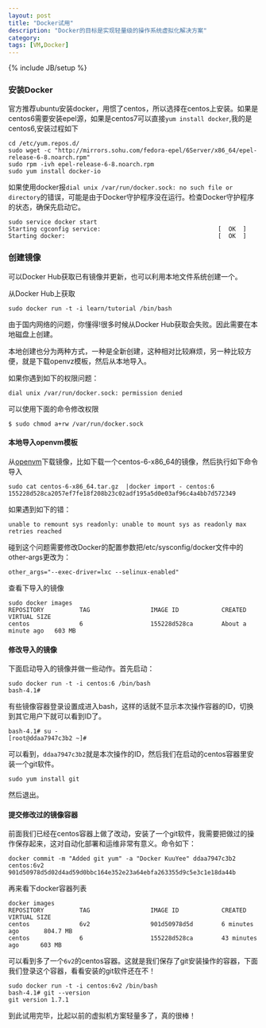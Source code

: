 ```yaml
---
layout: post
title: "Docker试用"
description: "Docker的目标是实现轻量级的操作系统虚拟化解决方案"
category: 
tags: [VM,Docker]
---
```

{% include JB/setup %}

### 安装Docker
官方推荐ubuntu安装docker，用惯了centos，所以选择在centos上安装。如果是centos6需要安装epel源，如果是centos7可以直接`yum install docker`,我的是centos6,安装过程如下


    cd /etc/yum.repos.d/
    sudo wget -c "http://mirrors.sohu.com/fedora-epel/6Server/x86_64/epel-release-6-8.noarch.rpm"
    sudo rpm -ivh epel-release-6-8.noarch.rpm 
    sudo yum install docker-io

如果使用docker报`dial unix /var/run/docker.sock: no such file or directory`的错误，可能是由于Docker守护程序没在运行。检查Docker守护程序的状态，确保先启动它。


    sudo service docker start
    Starting cgconfig service:                                 [  OK  ]
    Starting docker:                                           [  OK  ]

### 创建镜像
可以Docker Hub获取已有镜像并更新，也可以利用本地文件系统创建一个。

从Docker Hub上获取


    sudo docker run -t -i learn/tutorial /bin/bash

由于国内网络的问题，你懂得!很多时候从Docker Hub获取会失败。因此需要在本地磁盘上创建。

本地创建也分为两种方式，一种是全新创建，这种相对比较麻烦，另一种比较方便，就是下载openvz模板，然后从本地导入。


如果你遇到如下的权限问题：


    dial unix /var/run/docker.sock: permission denied

可以使用下面的命令修改权限


    $ sudo chmod a+rw /var/run/docker.sock

#### 本地导入openvm模板

从[openvm](https://openvz.org/Download/template/precreated)下载镜像，比如下载一个centos-6-x86_64的镜像，然后执行如下命令导入


    sudo cat centos-6-x86_64.tar.gz  |docker import - centos:6
    155228d528ca2057ef7fe18f208b23c02adf195a5d0e03af96c4a4bb7d572349

如果遇到如下的错：


    unable to remount sys readonly: unable to mount sys as readonly max retries reached

碰到这个问题需要修改Docker的配置参数把/etc/sysconfig/docker文件中的other-args更改为：


    other_args="--exec-driver=lxc --selinux-enabled"



查看下导入的镜像


    sudo docker images
    REPOSITORY          TAG                 IMAGE ID            CREATED              VIRTUAL SIZE
    centos              6                   155228d528ca        About a minute ago   603 MB


#### 修改导入的镜像
下面启动导入的镜像并做一些动作。首先启动：


    sudo docker run -t -i centos:6 /bin/bash
    bash-4.1# 

有些镜像容器登录设置成进入bash，这样的话就不显示本次操作容器的ID，切换到其它用户下就可以看到ID了。


    bash-4.1# su -
    [root@ddaa7947c3b2 ~]# 

可以看到，`ddaa7947c3b2`就是本次操作的ID，然后我们在启动的centos容器里安装一个git软件。


    sudo yum install git

然后退出。

#### 提交修改过的镜像容器
前面我们已经在centos容器上做了改动，安装了一个git软件，我需要把做过的操作保存起来，这对自动化部署和运维非常有意义。命令如下：


    docker commit -m "Added git yum" -a "Docker KuuYee" ddaa7947c3b2 centos:6v2
    901d50978d5d02d4ad59d0bbc164e352e23a64ebfa263355d9c5e3c1e18da44b

再来看下docker容器列表


    docker images
    REPOSITORY          TAG                 IMAGE ID            CREATED             VIRTUAL SIZE
    centos              6v2                 901d50978d5d        6 minutes ago       804.7 MB
    centos              6                   155228d528ca        43 minutes ago      603 MB

可以看到多了一个`6v2`的centos容器。这就是我们保存了git安装操作的容器，下面我们登录这个容器，看看安装的git软件还在不！


    sudo docker run -t -i centos:6v2 /bin/bash
    bash-4.1# git --version
    git version 1.7.1

到此试用完毕，比起以前的虚拟机方案轻量多了，真的很棒！
